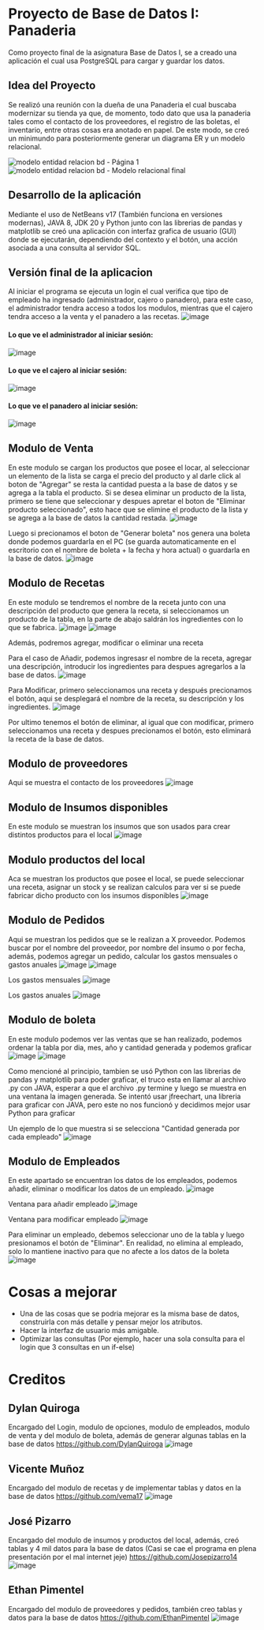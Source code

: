 # Proyecto de Base de Datos I: Panaderia
 
Como proyecto final de la asignatura Base de Datos I, se a creado una aplicación el cual usa PostgreSQL para cargar y guardar los datos.

## Idea del Proyecto

Se realizó una reunión con la dueña de una Panaderia el cual buscaba modernizar su tienda ya que, de momento, todo dato que usa la panaderia tales como el contacto de los proveedores, el registro de las boletas, el inventario, entre otras cosas era anotado en papel. De este modo, se creó un minimundo para posteriormente generar un diagrama ER y un modelo relacional.

![modelo entidad relacion bd - Página 1](https://github.com/DylanQuiroga/Proyecto-BD-Panaderia/assets/88744341/38727533-f7e5-4a86-8518-e09f610ac08b)
![modelo entidad relacion bd - Modelo relacional final](https://github.com/DylanQuiroga/Proyecto-BD-Panaderia/assets/88744341/5750d647-44aa-4a42-bde9-59e6eff0c96d)

## Desarrollo de la aplicación

Mediante el uso de NetBeans v17 (También funciona en versiones modernas), JAVA 8, JDK 20 y Python junto con las librerias de pandas y matplotlib se creó una aplicación con interfaz grafica de usuario (GUI) donde se ejecutarán, dependiendo del contexto y el botón, una acción asociada a una consulta al servidor SQL.

## Versión final de la aplicacion

Al iniciar el programa se ejecuta un login el cual verifica que tipo de empleado ha ingresado (administrador, cajero o panadero), para este caso, el administrador tendra acceso a todos los modulos, mientras que el cajero tendra acceso a la venta y el panadero a las recetas.
![image](https://github.com/DylanQuiroga/Proyecto-BD-Panaderia/assets/88744341/fd59f671-7888-44fe-ba09-b36b9c044d2d)

#### Lo que ve el administrador al iniciar sesión:
![image](https://github.com/DylanQuiroga/Proyecto-BD-Panaderia/assets/88744341/3f679bde-4db1-4ae1-9383-dbdcced9bf8f)

#### Lo que ve el cajero al iniciar sesión:
![image](https://github.com/DylanQuiroga/Proyecto-BD-Panaderia/assets/88744341/5a36586b-b945-4e94-9338-903488ccad4a)

#### Lo que ve el panadero al iniciar sesión:
![image](https://github.com/DylanQuiroga/Proyecto-BD-Panaderia/assets/88744341/b647267c-24ce-4b7a-ae4c-1a48d300a3db)

## Modulo de Venta

En este modulo se cargan los productos que posee el locar, al seleccionar un elemento de la lista se carga el precio del producto y al darle click al boton de "Agregar" se resta la cantidad puesta a la base de datos y se agrega a la tabla el producto. Si se desea eliminar un producto de la lista, primero se tiene que seleccionar y despues apretar el boton de "Eliminar producto seleccionado", esto hace que se elimine el producto de la lista y se agrega a la base de datos la cantidad restada.
![image](https://github.com/DylanQuiroga/Proyecto-BD-Panaderia/assets/88744341/a672dacc-44ba-433d-bdb9-8f1c8e2129d5)

Luego si precionamos el boton de "Generar boleta" nos genera una boleta donde podemos guardarla en el PC (se guarda automaticamente en el escritorio con el nombre de boleta + la fecha y hora actual) o guardarla en la base de datos.
![image](https://github.com/DylanQuiroga/Proyecto-BD-Panaderia/assets/88744341/d8c0e124-e4bd-42b6-b3f0-6eb9cdcb05f5)

## Modulo de Recetas

En este modulo se tendremos el nombre de la receta junto con una descripción del producto que genera la receta, si seleccionamos un producto de la tabla, en la parte de abajo saldrán los ingredientes con lo que se fabrica.
![image](https://github.com/DylanQuiroga/Proyecto-BD-Panaderia/assets/88744341/43d6db51-d3bc-4ce6-bfaa-f094c292e2e6)
![image](https://github.com/DylanQuiroga/Proyecto-BD-Panaderia/assets/88744341/e36e8f13-b783-458f-aaf0-acfaa1a7ea2e)

Además, podremos agregar, modificar o eliminar una receta

Para el caso de Añadir, podemos ingresasr el nombre de la receta, agregar una descripción, introducir los ingredientes para despues agregarlos a la base de datos.
![image](https://github.com/DylanQuiroga/Proyecto-BD-Panaderia/assets/88744341/7a29e3eb-7a07-42cc-815e-709ecba615e4)

Para Modificar, primero seleccionamos una receta y después precionamos el botón, aqui se desplegará el nombre de la receta, su descripción y los ingredientes.
![image](https://github.com/DylanQuiroga/Proyecto-BD-Panaderia/assets/88744341/5d73bd28-c32a-44ac-a03f-9b9f5a817576)

Por ultimo tenemos el botón de eliminar, al igual que con modificar, primero seleccionamos una receta y despues precionamos el botón, esto eliminará la receta de la base de datos.

## Modulo de proveedores

Aqui se muestra el contacto de los proveedores
![image](https://github.com/DylanQuiroga/Proyecto-BD-Panaderia/assets/88744341/f5519a6a-5f31-4e69-a540-76fd064d2426)

## Modulo de Insumos disponibles

En este modulo se muestran los insumos que son usados para crear distintos productos para el local
![image](https://github.com/DylanQuiroga/Proyecto-BD-Panaderia/assets/88744341/b1714f5c-f355-4cac-93cb-d5228a38be66)

## Modulo productos del local

Aca se muestran los productos que posee el local, se puede seleccionar una receta, asignar un stock y se realizan calculos para ver si se puede fabricar dicho producto con los insumos disponibles
![image](https://github.com/DylanQuiroga/Proyecto-BD-Panaderia/assets/88744341/f2c4f75e-7ba2-425f-ac19-ed5446ff24ff)

## Modulo de Pedidos

Aqui se muestran los pedidos que se le realizan a X proveedor. Podemos buscar por el nombre del proveedor, por nombre del insumo o por fecha, además, podemos agregar un pedido, calcular los gastos mensuales o gastos anuales
![image](https://github.com/DylanQuiroga/Proyecto-BD-Panaderia/assets/88744341/f06dfb01-fb41-4818-8eb3-6d5baafae347)
![image](https://github.com/DylanQuiroga/Proyecto-BD-Panaderia/assets/88744341/72a350e9-0675-48c0-bc32-ceef3a902dae)

Los gastos mensuales
![image](https://github.com/DylanQuiroga/Proyecto-BD-Panaderia/assets/88744341/c9eb6a22-217f-423d-8251-19fdf2a348cb)

Los gastos anuales
![image](https://github.com/DylanQuiroga/Proyecto-BD-Panaderia/assets/88744341/9991c291-de9b-4453-b1c6-daa4fd89c4c4)

## Modulo de boleta

En este modulo podemos ver las ventas que se han realizado, podemos ordenar la tabla por dia, mes, año y cantidad generada y podemos graficar 
![image](https://github.com/DylanQuiroga/Proyecto-BD-Panaderia/assets/88744341/f1026a6e-fd1a-41ac-a6be-7ab29086b74a)
![image](https://github.com/DylanQuiroga/Proyecto-BD-Panaderia/assets/88744341/e1c51f0f-bcf1-4f19-a889-d12c3ff40ed3)

Como mencioné al principio, tambien se usó Python con las librerias de pandas y matplotlib para poder graficar, el truco esta en llamar al archivo .py con JAVA, esperar a que el archivo .py termine y luego se muestra en una ventana la imagen generada. Se intentó usar jfreechart, una libreria para graficar con JAVA, pero este no nos funcionó y decidimos mejor usar Python para graficar

Un ejemplo de lo que muestra si se selecciona "Cantidad generada por cada empleado"
![image](https://github.com/DylanQuiroga/Proyecto-BD-Panaderia/assets/88744341/1885b3dd-0df3-49f6-83fb-c52fec30af5c)

## Modulo de Empleados

En este apartado se encuentran los datos de los empleados, podemos añadir, eliminar o modificar los datos de un empleado.
![image](https://github.com/DylanQuiroga/Proyecto-BD-Panaderia/assets/88744341/68103655-bba1-4a47-861c-734e4a931ac3)

Ventana para añadir empleado
![image](https://github.com/DylanQuiroga/Proyecto-BD-Panaderia/assets/88744341/e216c040-9854-4b1d-8bbe-0f72de74683c)

Ventana para modificar empleado
![image](https://github.com/DylanQuiroga/Proyecto-BD-Panaderia/assets/88744341/cf62389f-4f5a-42a4-9c5c-12eb1026964d)

Para eliminar un empleado, debemos seleccionar uno de la tabla y luego presionamos el botón de "Eliminar". En realidad, no elimina al empleado, solo lo mantiene inactivo para que no afecte a los datos de la boleta
![image](https://github.com/DylanQuiroga/Proyecto-BD-Panaderia/assets/88744341/31e19769-28bd-438f-9a77-7bdcc1b47c7c)

# Cosas a mejorar

* Una de las cosas que se podria mejorar es la misma base de datos, construirla con más detalle y pensar mejor los atributos.
* Hacer la interfaz de usuario más amigable.
* Optimizar las consultas (Por ejemplo, hacer una sola consulta para el login que 3 consultas en un if-else)

# Creditos

## Dylan Quiroga

Encargado del Login, modulo de opciones, modulo de empleados, modulo de venta y del modulo de boleta, además de generar algunas tablas en la base de datos
https://github.com/DylanQuiroga
![image](https://github.com/DylanQuiroga/Proyecto-BD-Panaderia/assets/88744341/baa4a93a-a404-4368-853a-64db85c00b31)

## Vicente Muñoz

Encargado del modulo de recetas y de implementar tablas y datos en la base de datos
https://github.com/vema17
![image](https://github.com/DylanQuiroga/Proyecto-BD-Panaderia/assets/88744341/3d66a335-b43a-4c64-ab51-298cb839b93b)

## José Pizarro

Encargado del modulo de insumos y productos del local, además, creó tablas y 4 mil datos para la base de datos (Casi se cae el programa en plena presentación por el mal internet jeje)
https://github.com/Josepizarro14
![image](https://github.com/DylanQuiroga/Proyecto-BD-Panaderia/assets/88744341/c6354dce-daaf-454a-b4c0-808e6a009d39)

## Ethan Pimentel

Encargado del modulo de proveedores y pedidos, también creo tablas y datos para la base de datos
https://github.com/EthanPimentel
![image](https://github.com/DylanQuiroga/Proyecto-BD-Panaderia/assets/88744341/21a36c80-8c62-4559-a0d7-aaebf26b3ba0)

